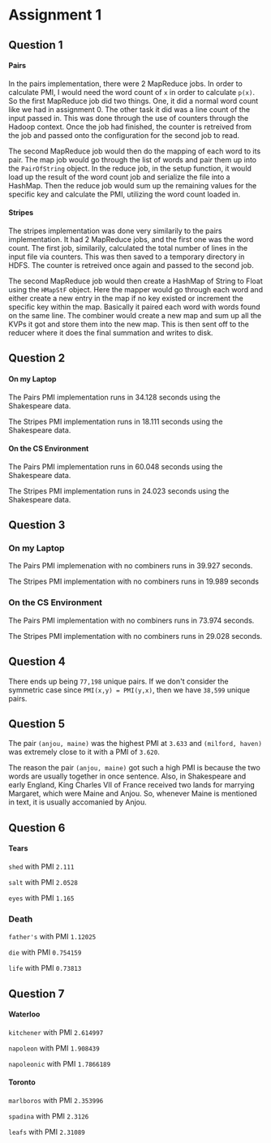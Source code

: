 Assignment 1
===

## Question 1

#### Pairs

In the pairs implementation, there were 2 MapReduce jobs. In order to calculate PMI, I would need the word count of `x` in order to calculate `p(x)`. So the first MapReduce job did two things. One, it did a normal word count like we had in assignment 0. The other task it did was a line count of the input passed in. This was done through the use of counters through the Hadoop context. Once the job had finished, the counter is retreived from the job and passed onto the configuration for the second job to read.

The second MapReduce job would then do the mapping of each word to its pair. The map job would go through the list of words and pair them up into the `PairOfString` object. In the reduce job, in the setup function, it would load up the result of the word count job and serialize the file into a HashMap. Then the reduce job would sum up the remaining values for the specific key and calculate the PMI, utilizing the word count loaded in.

#### Stripes

The stripes implementation was done very similarily to the pairs implementation. It had 2 MapReduce jobs, and the first one was the word count. The first job, similarily, calculated the total number of lines in the input file via counters. This was then saved to a temporary directory in HDFS. The counter is retreived once again and passed to the second job.

The second MapReduce job would then create a HashMap of String to Float using the `HMapStF` object. Here the mapper would go through each word and either create a new entry in the map if no key existed or increment the specific key within the map. Basically it paired each word with words found on the same line. The combiner would create a new map and sum up all the KVPs it got and store them into the new map. This is then sent off to the reducer where it does the final summation and writes to disk. 

## Question 2

#### On my Laptop

The Pairs PMI implementation runs in 34.128 seconds using the Shakespeare data.

The Stripes PMI implementation runs in 18.111 seconds using the Shakespeare data.

#### On the CS Environment

The Pairs PMI implementation runs in 60.048 seconds using the Shakespeare data.

The Stripes PMI implementation runs in 24.023 seconds using the Shakespeare data.

## Question 3

### On my Laptop

The Pairs PMI implemenation with no combiners runs in 39.927 seconds.

The Stripes PMI implementation with no combiners runs in 19.989 seconds

### On the CS Environment

The Pairs PMI implementation with no combiners runs in 73.974 seconds.

The Stripes PMI implementation with no combiners runs in 29.028 seconds.

## Question 4

There ends up being `77,198` unique pairs. If we don't consider the symmetric case since `PMI(x,y) = PMI(y,x)`, then we have `38,599` unique pairs.

## Question 5

The pair `(anjou, maine)` was the highest PMI at `3.633` and `(milford, haven)` was extremely close to it with a PMI of `3.620`.

The reason the pair `(anjou, maine)` got such a high PMI is because the two words are usually together in once sentence. Also, in Shakespeare and early England, King Charles VII of France received two lands for marrying Margaret, which were Maine and Anjou. So, whenever Maine is mentioned in text, it is usually accomanied by Anjou.

## Question 6

#### Tears

`shed` with PMI `2.111`

`salt` with PMI `2.0528`

`eyes` with PMI `1.165`

### Death

`father's` with PMI `1.12025`

`die` with PMI `0.754159`

`life` with PMI `0.73813`

## Question 7

#### Waterloo

`kitchener` with PMI `2.614997`

`napoleon` with PMI `1.908439`

`napoleonic` with PMI `1.7866189`

#### Toronto

`marlboros` with PMI `2.353996`

`spadina` with PMI `2.3126`

`leafs` with PMI `2.31089`
